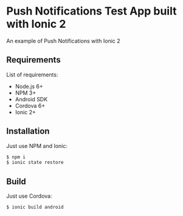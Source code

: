 # Push Notifications Test App built with Ionic 2
An example of Push Notifications with Ionic 2

## Requirements
List of requirements:

 * Node.js 6+
 * NPM 3+
 * Android SDK
 * Cordova 6+
 * Ionic 2+

## Installation
Just use NPM and Ionic:

```bash
$ npm i
$ ionic state restore
```

## Build
Just use Cordova:

```bash
$ ionic build android
```
